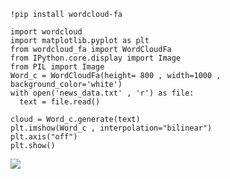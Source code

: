 ```
!pip install wordcloud-fa

import wordcloud
import matplotlib.pyplot as plt
from wordcloud_fa import WordCloudFa
from IPython.core.display import Image
from PIL import Image
Word_c = WordCloudFa(height= 800 , width=1000 , background_color='white')
with open('news_data.txt' , 'r') as file:
  text = file.read()

cloud = Word_c.generate(text)
plt.imshow(Word_c , interpolation="bilinear")
plt.axis("off")
plt.show()

```

![](https://raw.githubusercontent.com/semnan-university-ai/machine-learning-class/main/excersiecs/fatemeh456/29/wordscloud.png?token=AWODYO745V6YQODXYJSPSHLBZ42SA)
